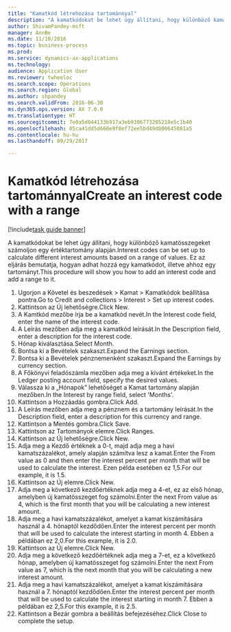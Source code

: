 ```yaml
--- 
title: "Kamatkód létrehozása tartománnyal"
description: "A kamatkódokat be lehet úgy állítani, hogy különböző kamatösszegeket számoljon egy értéktartomány alapján."
author: ShivamPandey-msft
manager: AnnBe
ms.date: 11/10/2016
ms.topic: business-process
ms.prod: 
ms.service: dynamics-ax-applications
ms.technology: 
audience: Application User
ms.reviewer: twheeloc
ms.search.scope: Operations
ms.search.region: Global
ms.author: shpandey
ms.search.validFrom: 2016-06-30
ms.dyn365.ops.version: AX 7.0.0
ms.translationtype: HT
ms.sourcegitcommit: 7e0a5d044133b917a3eb9386773205218e5c1b40
ms.openlocfilehash: 05ca41dd5d660e9f0ef72ee5bd49d800645081a5
ms.contentlocale: hu-hu
ms.lasthandoff: 09/29/2017

---
```

# <a name="create-an-interest-code-with-a-range"></a><span data-ttu-id="1b7ea-103">Kamatkód létrehozása tartománnyal</span><span class="sxs-lookup"><span data-stu-id="1b7ea-103">Create an interest code with a range</span></span>

[!include[task guide banner](../../includes/task-guide-banner.md)]

<span data-ttu-id="1b7ea-104">A kamatkódokat be lehet úgy állítani, hogy különböző kamatösszegeket számoljon egy értéktartomány alapján.</span><span class="sxs-lookup"><span data-stu-id="1b7ea-104">Interest codes can be set up to calculate different interest amounts based on a range of values.</span></span> <span data-ttu-id="1b7ea-105">Ez az eljárás bemutatja, hogyan adhat hozzá egy kamatkódot, illetve ahhoz egy tartományt.</span><span class="sxs-lookup"><span data-stu-id="1b7ea-105">This procedure will show you how to add an interest code and add a range to it.</span></span>

1. <span data-ttu-id="1b7ea-106">Ugorjon a Követel és beszedések > Kamat > Kamatkódok beállítása pontra.</span><span class="sxs-lookup"><span data-stu-id="1b7ea-106">Go to Credit and collections > Interest > Set up interest codes.</span></span>
2. <span data-ttu-id="1b7ea-107">Kattintson az Új lehetőségre.</span><span class="sxs-lookup"><span data-stu-id="1b7ea-107">Click New.</span></span>
3. <span data-ttu-id="1b7ea-108">A Kamtkód mezőbe írja be a kamatkód nevét.</span><span class="sxs-lookup"><span data-stu-id="1b7ea-108">In the Interest code field, enter the name of the interest code.</span></span>
4. <span data-ttu-id="1b7ea-109">A Leírás mezőben adja meg a kamatkód leírását.</span><span class="sxs-lookup"><span data-stu-id="1b7ea-109">In the Description field, enter a description for the interest code.</span></span>
5. <span data-ttu-id="1b7ea-110">Hónap kiválasztása.</span><span class="sxs-lookup"><span data-stu-id="1b7ea-110">Select Month.</span></span>
6. <span data-ttu-id="1b7ea-111">Bontsa ki a Bevételek szakaszt.</span><span class="sxs-lookup"><span data-stu-id="1b7ea-111">Expand the Earnings section.</span></span>
7. <span data-ttu-id="1b7ea-112">Bontsa ki a Bevételek pénznemenként szakaszt.</span><span class="sxs-lookup"><span data-stu-id="1b7ea-112">Expand the Earnings by currency section.</span></span>
8. <span data-ttu-id="1b7ea-113">A Főkönyvi feladószámla mezőben adja meg a kívánt értékeket.</span><span class="sxs-lookup"><span data-stu-id="1b7ea-113">In the Ledger posting account field, specify the desired values.</span></span>
9. <span data-ttu-id="1b7ea-114">Válassza ki a „Hónapok” lehetőséget a Kamat tartomány alapján mezőben.</span><span class="sxs-lookup"><span data-stu-id="1b7ea-114">In the Interest by range field, select 'Months'.</span></span>
10. <span data-ttu-id="1b7ea-115">Kattintson a Hozzáadás gombra.</span><span class="sxs-lookup"><span data-stu-id="1b7ea-115">Click Add.</span></span>
11. <span data-ttu-id="1b7ea-116">A Leírás mezőben adja meg a pénznem és a tartomány leírását.</span><span class="sxs-lookup"><span data-stu-id="1b7ea-116">In the Description field, enter a description for this currency and range.</span></span>
12. <span data-ttu-id="1b7ea-117">Kattintson a Mentés gombra.</span><span class="sxs-lookup"><span data-stu-id="1b7ea-117">Click Save.</span></span>
13. <span data-ttu-id="1b7ea-118">Kattintson az Tartományok elemre.</span><span class="sxs-lookup"><span data-stu-id="1b7ea-118">Click Ranges.</span></span>
14. <span data-ttu-id="1b7ea-119">Kattintson az Új lehetőségre.</span><span class="sxs-lookup"><span data-stu-id="1b7ea-119">Click New.</span></span>
15. <span data-ttu-id="1b7ea-120">Adja meg a Kezdő értéknek a 0-t, majd adja meg a havi kamatszázalékot, amely alapján számítva lesz a kamat.</span><span class="sxs-lookup"><span data-stu-id="1b7ea-120">Enter the From value as 0 and then enter the interest percent per month that will be used to calculate the interest.</span></span> <span data-ttu-id="1b7ea-121">Ezen példa esetében ez 1,5.</span><span class="sxs-lookup"><span data-stu-id="1b7ea-121">For our example, it is 1.5.</span></span>
16. <span data-ttu-id="1b7ea-122">Kattintson az Új elemre.</span><span class="sxs-lookup"><span data-stu-id="1b7ea-122">Click New.</span></span>
17. <span data-ttu-id="1b7ea-123">Adja meg a következő kezdőértéknek adja meg a 4-et, ez az első hónap, amelyben új kamatösszeget fog számolni.</span><span class="sxs-lookup"><span data-stu-id="1b7ea-123">Enter the next From value as 4, which is the first month that you will be calculating a new interest amount.</span></span>
18. <span data-ttu-id="1b7ea-124">Adja meg a havi kamatszázalékot, amelyet a kamat kiszámítására használ a 4. hónaptól kezdődően.</span><span class="sxs-lookup"><span data-stu-id="1b7ea-124">Enter the interest percent per month that will be used to calculate the interest starting in month 4.</span></span> <span data-ttu-id="1b7ea-125">Ebben a példában ez 2,0.</span><span class="sxs-lookup"><span data-stu-id="1b7ea-125">For this example, it is 2.0.</span></span>
19. <span data-ttu-id="1b7ea-126">Kattintson az Új elemre.</span><span class="sxs-lookup"><span data-stu-id="1b7ea-126">Click New.</span></span>
20. <span data-ttu-id="1b7ea-127">Adja meg a következő kezdőértéknek adja meg a 7-et, ez a következő hónap, amelyben új kamatösszeget fog számolni.</span><span class="sxs-lookup"><span data-stu-id="1b7ea-127">Enter the next From value as 7, which is the next month that you will be calculating a new interest amount.</span></span>
21. <span data-ttu-id="1b7ea-128">Adja meg a havi kamatszázalékot, amelyet a kamat kiszámítására használ a 7. hónaptól kezdődően.</span><span class="sxs-lookup"><span data-stu-id="1b7ea-128">Enter the interest percent per month that will be used to calculate the interest starting in month 7.</span></span> <span data-ttu-id="1b7ea-129">Ebben a példában ez 2,5.</span><span class="sxs-lookup"><span data-stu-id="1b7ea-129">For this example, it is 2.5.</span></span>
22. <span data-ttu-id="1b7ea-130">Kattintson a Bezár gombra a beállítás befejezéséhez.</span><span class="sxs-lookup"><span data-stu-id="1b7ea-130">Click Close to complete the setup.</span></span>


